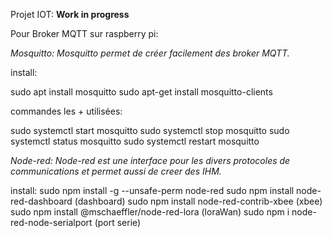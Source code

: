 Projet IOT:
**Work in progress**


Pour Broker MQTT sur raspberry pi:


*Mosquitto: Mosquitto permet de créer facilement des broker MQTT.*

install:

sudo apt install mosquitto sudo apt-get install mosquitto-clients

commandes les + utilisées:

sudo systemctl start mosquitto sudo systemctl stop mosquitto sudo systemctl status mosquitto sudo systemctl restart mosquitto


*Node-red: Node-red est une interface pour les divers protocoles de communications et permet aussi de creer des IHM.*

install: sudo npm install -g --unsafe-perm node-red sudo npm install node-red-dashboard (dashboard) sudo npm install node-red-contrib-xbee (xbee) sudo npm install @mschaeffler/node-red-lora (loraWan) sudo npm i node-red-node-serialport (port serie)



